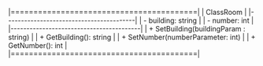 |=========================================|
|                  ClassRoom              |
|-----------------------------------------|
| - building: string                      |
| - number: int                           |
|-----------------------------------------|
| + SetBuilding(buildingParam : string)   |
| + GetBuilding(): string                 |
| + SetNumber(numberParameter: int)       |
| + GetNumber(): int                      |
|=========================================|
